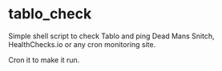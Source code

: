 tablo_check
===========

Simple shell script to check Tablo and ping Dead Mans Snitch, HealthChecks.io or any 
cron monitoring site.

Cron it to make it run.
